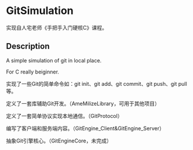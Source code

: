 # GitSimulation
实现自人宅老师《手把手入门硬核C》课程。

## Description

A simple simulation of git in local place.

For C really beiginner.

实现了一些Git的简单命令如：git init、git add、git commit、git push、git pull等。

定义了一套库辅助Git开发。（AmeMilizeLibrary，可用于其他项目）

定义了一套简单协议实现本地通信。（GitProtocol）

编写了客户端和服务端内容。（GitEngine_Client&GitEngine_Server）

抽象Git引擎核心。（GitEngineCore，未完成）

